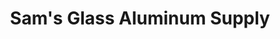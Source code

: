 ---
title: "Sam's Glass Aluminum Supply"
url: /san-pablo/sams-glass-aluminum-supply/
shop: glaziery
---
